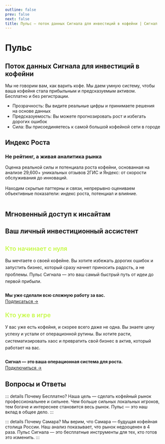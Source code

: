 ```yaml
---
outline: false
prev: false
next: false
title: Пульс — поток данных Сигнала для инвестиций в кофейни | Сигнал
---
```


# Пульс

## Поток данных Сигнала для инвестиций в кофейни

Мы не говорим вам, как варить кофе. Мы даем умную систему, чтобы ваша кофейня стала прибыльным и предсказуемым активом. <br>
Бесплатно и без регистрации.

- Прозрачность: Вы видите реальные цифры и принимаете решения на основе данных
- Предсказуемость: Вы можете прогнозировать рост и избегать дорогих ошибок
- Сила: Вы присоединяетесь к самой большой кофейной сети в городе

## Индекс Роста

### Не рейтинг, а живая аналитика рынка

Оценка реальной силы и потенциала роста кофейни, основанная на анализе 29,600+ уникальных отзывов 2ГИС и Яндекс: от скорости обслуживания до инноваций.
<br><br>
Находим скрытые паттерны и связи, непрерывно оцениваем объективные показатели: индекс роста, потенциал и влияние.
<br><br>

<IndexAbout />

## Мгновенный доступ к инсайтам

<IndexPlans />

## Ваш личный инвестиционный ассистент

<div style="display: grid; grid-template-columns: repeat(auto-fit, minmax(300px, 1fr)); gap: 1.5rem; margin: 2rem 0;">

  <div class="project-card">
    <div>
      <h3 style="color: #C5F946; margin: 0 0 1rem 0; font-size: 1.25rem; font-weight: 600;">Кто начинает с нуля</h3>
      <p style="margin: 0; line-height: 1.6; color: var(--vp-c-text-1);">Вы мечтаете о своей кофейне. Вы хотите избежать дорогих ошибок и запустить бизнес, который сразу начнет приносить радость, а не проблемы. Пульс Сигнала — это ваш самый быстрый путь от идеи до первой прибыли. <br><br> <strong>Мы уже сделали всю сложную работу за вас.</strong></p>
    </div>
    <a href="https://t.me/runScale" class="project-button">
      Подписаться →
    </a>
  </div>

  <div class="project-card">
    <div>
      <h3 style="color: #C5F946; margin: 0 0 1rem 0; font-size: 1.25rem; font-weight: 600;">Кто уже в игре</h3>
      <p style="margin: 0; line-height: 1.6; color: var(--vp-c-text-1);">У вас уже есть кофейня, и скорее всего даже не одна. Вы знаете цену успеху и устали от операционной рутины. Вы хотите расти, систематизировать хаос и превратить свой бизнес в актив, который работает на вас. <br><br> <strong>Сигнал — это ваша операционная система для роста.</strong></p>
    </div>
    <a href="/brew/membership" class="project-button">
      Подключиться →
    </a>
  </div>

</div>

<style>
/* Контейнер для карточек - используем уникальные классы */
.features-container-brew {
  display: grid !important;
  grid-template-columns: 1fr 1fr !important;
  gap: 16px !important;
  margin: 32px 0 !important;
}

/* --- СТИЛИ КАРТОЧКИ --- */
.feature-card-brew {
  background-color: #f6f6f7 !important;
  border: none !important;
  border-radius: 12px !important;
  padding: 24px 20px !important;
  height: 100% !important;
}

/* Стили для ТЁМНОЙ темы */
:root.dark .feature-card-brew {
  background-color: var(--vp-c-bg-soft) !important;
}

/* --- СТИЛИ ЗАГОЛОВКА --- */
.feature-card-brew h3 {
  color: var(--vp-c-text-1) !important;
  font-size: 15px !important;
  line-height: 1.3 !important;
  margin-top: 0 !important;
  margin-bottom: 8px !important;
  font-weight: 600 !important;
}

/* Цвет заголовка для ТЁМНОЙ темы */
:root.dark .feature-card-brew h3 {
  color: #c5f946 !important;
}

.feature-card-brew p {
  color: var(--vp-c-text-2) !important;
  font-size: 12px !important;
  line-height: 1.5 !important;
  margin: 0 !important;
}

/* Мобильная адаптация */
@media (max-width: 640px) {
  .features-container-brew {
    grid-template-columns: 1fr !important;
  }
}
</style>

## Вопросы и Ответы

::: details Почему Бесплатно?
Наша цель — сделать кофейный рынок профессиональнее и сильнее. Чем больше сильных локальных игроков, тем богаче и интереснее становится весь рынок. Пульс — это наш вклад в общее дело.
:::

::: details Почему Самара?
Мы верим, что Самара — будущая кофейная столица России. Наш анализ показывает, что рынок недооценен в 4 раза. Пульс Сигнала — это бесплатные инструменты для тех, кто готов это изменить.
:::

<PulseSubscribeBanner />
